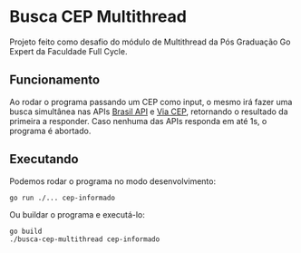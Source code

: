 # Busca CEP Multithread
Projeto feito como desafio do módulo de Multithread da Pós Graduação Go Expert da Faculdade Full Cycle.

## Funcionamento
Ao rodar o programa passando um CEP como input, o mesmo irá fazer uma busca simultânea nas APIs [Brasil API](https://brasilapi.com.br/) e [Via CEP](https://viacep.com.br/), retornando o resultado da primeira a responder. Caso nenhuma das APIs responda em até 1s, o programa é abortado.

## Executando

Podemos rodar o programa no modo desenvolvimento:
```
go run ./... cep-informado
```

Ou buildar o programa e executá-lo:
```
go build
./busca-cep-multithread cep-informado
```